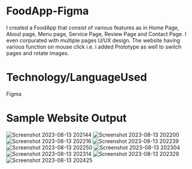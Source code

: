# FoodApp-Figma
I created a FoodApp that consist of various features as in Home Page, About page, Menu page, Service Page, Review Page and Contact Page.
I even corpurated with multiple pages U/UX design.
The website having various function on mouse click i.e. i added Prototype as well to switch pages and rotate images.

# Technology/LanguageUsed
Figma

# Sample Website Output
![Screenshot 2023-08-13 202144](https://github.com/garvita2003/FoodApp-Figma/assets/102051676/7808cc14-6427-4aa0-b8ba-47092ef852d2)
![Screenshot 2023-08-13 202200](https://github.com/garvita2003/FoodApp-Figma/assets/102051676/1a5c6e45-f380-4088-847a-28d2d14e86f9)
![Screenshot 2023-08-13 202216](https://github.com/garvita2003/FoodApp-Figma/assets/102051676/b5e28175-4322-4ae6-91f3-4d832d246016)
![Screenshot 2023-08-13 202239](https://github.com/garvita2003/FoodApp-Figma/assets/102051676/324e9857-0e9d-4eac-b7ab-435d0666115e)
![Screenshot 2023-08-13 202250](https://github.com/garvita2003/FoodApp-Figma/assets/102051676/9aa77624-8d94-4fcb-a98a-73f2994a4ace)
![Screenshot 2023-08-13 202304](https://github.com/garvita2003/FoodApp-Figma/assets/102051676/5c03fc41-eaec-4f2a-927a-947baaf27417)
![Screenshot 2023-08-13 202314](https://github.com/garvita2003/FoodApp-Figma/assets/102051676/d1c02433-8a41-4705-8ee5-347c3856ba37)
![Screenshot 2023-08-13 202329](https://github.com/garvita2003/FoodApp-Figma/assets/102051676/0520c697-50c0-429d-b1d9-def9618182e0)
![Screenshot 2023-08-13 202425](https://github.com/garvita2003/FoodApp-Figma/assets/102051676/ad73d4c3-32cc-4f61-a67c-1d60a861c3cf)
